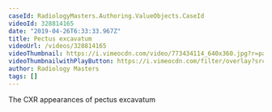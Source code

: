 ```yaml
---
caseId: RadiologyMasters.Authoring.ValueObjects.CaseId
videoId: 328814165
date: "2019-04-26T6:33:33.967Z"
title: Pectus excavatum
videoUrl: /videos/328814165
videoThumbnail: https://i.vimeocdn.com/video/773434114_640x360.jpg?r=pad
videoThumbnailwithPlayButton: https://i.vimeocdn.com/filter/overlay?src0=https://i.vimeocdn.com/video/773434114_640x360.jpg?r=pad&src1=http%3A%2F%2Ff.vimeocdn.com%2Fp%2Fimages%2Fcrawler_play.png
author: Radiology Masters
tags: []
---
```


The CXR appearances of pectus excavatum
